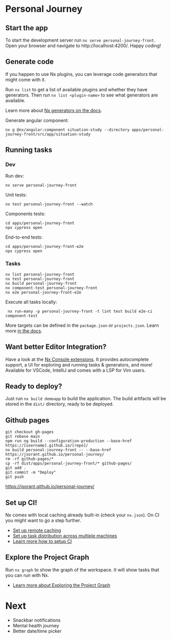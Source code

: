 # Personal Journey


## Start the app

To start the development server run `nx serve personal-journey-front`. Open your browser and navigate to http://localhost:4200/. Happy coding!


## Generate code

If you happen to use Nx plugins, you can leverage code generators that might come with it.

Run `nx list` to get a list of available plugins and whether they have generators. Then run `nx list <plugin-name>` to see what generators are available.

Learn more about [Nx generators on the docs](https://nx.dev/features/generate-code).

Generate angular component:
```
nx g @nx/angular:component situation-study --directory apps/personal-journey-front/src/app/situation-study
```

## Running tasks

### Dev

Run dev:
```
nx serve personal-journey-front 
```

Unit tests:
```
nx test personal-journey-front --watch 
```

Components tests:
```
cd apps/personal-journey-front
npx cypress open 
```

End-to-end tests:
```
cd apps/personal-journey-front-e2e
npx cypress open 
```

### Tasks

```
nx lint personal-journey-front
nx test personal-journey-front
nx build personal-journey-front
nx component-test personal-journey-front
nx e2e personal-journey-front-e2e 
```

Execute all tasks locally:

```
 nx run-many -p personal-journey-front -t lint test build e2e-ci component-test
```

More targets can be defined in the `package.json` or `projects.json`. Learn more [in the docs](https://nx.dev/features/run-tasks).

## Want better Editor Integration?

Have a look at the [Nx Console extensions](https://nx.dev/nx-console). It provides autocomplete support, a UI for exploring and running tasks & generators, and more! Available for VSCode, IntelliJ and comes with a LSP for Vim users.

## Ready to deploy?

Just run `nx build demoapp` to build the application. The build artifacts will be stored in the `dist/` directory, ready to be deployed.

## Github pages

```
git checkout gh-pages
git rebase main
npm run ng build --configuration-production --base-href https://[username].github.io/[repo]/
nx build personal-journey-front -- --base-href https://jsorant.github.io/personal-journey/
rm -rf github-pages/* 
cp -rf dist/apps/personal-journey-front/* github-pages/
git add .
git commit -m "Deploy"
git push
```

https://jsorant.github.io/personal-journey/

## Set up CI!

Nx comes with local caching already built-in (check your `nx.json`). On CI you might want to go a step further.

- [Set up remote caching](https://nx.dev/features/share-your-cache)
- [Set up task distribution across multiple machines](https://nx.dev/nx-cloud/features/distribute-task-execution)
- [Learn more how to setup CI](https://nx.dev/recipes/ci)

## Explore the Project Graph
Run `nx graph` to show the graph of the workspace.
It will show tasks that you can run with Nx.

- [Learn more about Exploring the Project Graph](https://nx.dev/core-features/explore-graph)

# Next

- Snackbar notifications
- Mental health journey
- Better date/time picker